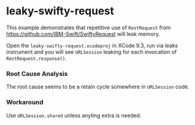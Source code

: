 # leaky-swifty-request

This example demonstrates that repetitive use of ``RestRequest`` from https://github.com/IBM-Swift/SwiftyRequest will leak memory.

Open the ``leaky-swifty-request.xcodeproj`` in XCode 9.3, run via leaks instrument and you will see ``URLSession`` leaking for each invocation of ``RestRequest.response()``.

### Root Cause Analysis

The root cause seems to be a retain cycle somewhere in ``URLSession`` code.

### Workaround

Use ``URLSession.shared`` unless anyting extra is needed.

